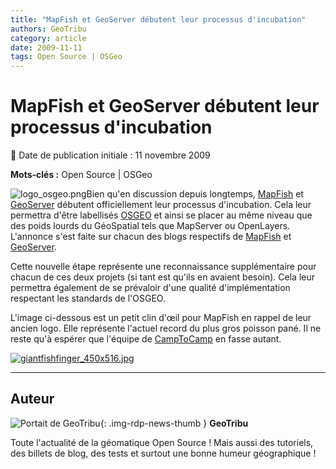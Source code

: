 ```yaml
---
title: "MapFish et GeoServer débutent leur processus d'incubation"
authors: GeoTribu
category: article
date: 2009-11-11
tags: Open Source | OSGeo
---
```


# MapFish et GeoServer débutent leur processus d'incubation

:calendar: Date de publication initiale : 11 novembre 2009

**Mots-clés :** Open Source | OSGeo

![logo_osgeo.png](http://geotribu.net/sites/default/files/Tuto/img/Blog/divers/logo_osgeo.png)Bien qu'en discussion depuis longtemps, [MapFish](http://www.mapfish.org/) et [GeoServer](http://geoserver.org/display/GEOS/Welcome) débutent officiellement leur processus d'incubation. Cela leur permettra d'être labellisés [OSGEO](http://www.osgeo.org/) et ainsi se placer au même niveau que des poids lourds du GéoSpatial tels que MapServer ou OpenLayers. L'annonce s'est faite sur chacun des blogs respectifs de [MapFish](http://mapfishblog.blogspot.com/2009/11/mapfish-starts-osgeo-incubation-process.html) et [GeoServer](http://blog.geoserver.org/2009/11/09/geoserver-accepted-to-osgeo-incubation/).

Cette nouvelle étape représente une reconnaissance supplémentaire pour chacun de ces deux projets (si tant est qu'ils en avaient besoin). Cela leur permettra également de se prévaloir d'une qualité d'implémentation respectant les standards de l'OSGEO.

L'image ci-dessous est un petit clin d'œil pour MapFish en rappel de leur ancien logo. Elle représente l'actuel record du plus gros poisson pané. Il ne reste qu'à espérer que l'équipe de [CampToCamp](http://www.camptocamp.com/) en fasse autant.

[![giantfishfinger_450x516.jpg](/sites/default/files/Tuto/img/Blog/divers/giantfishfinger_450x516.jpg)](http://www.metro.co.uk/weird/article.html?in_article_id=84961&in_page_id=2)

----

## Auteur

![Portait de GeoTribu](https://cdn.geotribu.fr/img/internal/charte/geotribu\_logo\_64x64.png){: .img-rdp-news-thumb }
**GeoTribu**

Toute l'actualité de la géomatique Open Source ! Mais aussi des tutoriels, des billets de blog, des tests et surtout une bonne humeur géographique !
